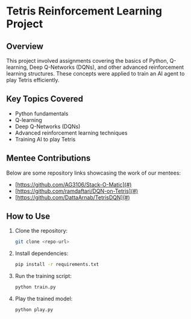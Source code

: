 # Tetris Reinforcement Learning Project

## Overview
This project involved assignments covering the basics of Python, Q-learning, Deep Q-Networks (DQNs), and other advanced reinforcement learning structures. These concepts were applied to train an AI agent to play Tetris efficiently.

## Key Topics Covered
- Python fundamentals
- Q-learning
- Deep Q-Networks (DQNs)
- Advanced reinforcement learning techniques
- Training AI to play Tetris

## Mentee Contributions
Below are some repository links showcasing the work of our mentees:

- [https://github.com/AG3106/Stack-O-Matic](#)
- [https://github.com/ramdaftari/DQN-on-Tetris](#)
- [https://github.com/DattaArnab/TetrisDQN](#)

## How to Use
1. Clone the repository:
   ```bash
   git clone <repo-url>
   ```
2. Install dependencies:
   ```bash
   pip install -r requirements.txt
   ```
3. Run the training script:
   ```bash
   python train.py
   ```
4. Play the trained model:
   ```bash
   python play.py
   ```


